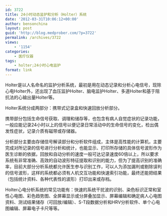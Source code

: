 ```yaml
---
id: 3722
title: 24小时动态监护和分析（Holter）系统
date: '2012-03-31T10:06:12+00:00'
author: bensonchina
layout: post
guid: 'http://blog.medprober.com/?p=3722'
permalink: /archives/3722
views:
    - '1154'
categories:
    - 医疗仪器
tags:
    - holter;24小时心电监护
format: link
---
```


Holter是以人名命名的监护分析系统，最初是用在动态记录和分析心电信号，现除心电Holter外，还出现了血压监护Holter、脑电监护Holter、多道Holter和基于阻抗法的心输出量Holter等。

Holter系统分成两部分：携带式记录盒和快速回放分析部分。

携带部分包括生命信号获取、调理和储存等，也包含有病人自觉症状的记录功能，一般应能记录24小时以上的信号以便记录日常活动中的生命信号的变化，检出偶发性症状，记录介质有磁带或存储器。

分析部分主要由存储信号解读部分和分析软件组成，主体是高性能的计算机，主要完成对所记录的信号进行分析和统计，也能显示、打印所存储的具体信号波形作为医生诊断的依据，回放和自动分析的速度一般可达记录速度60倍以上，所以要求系统有非常准确、高效的自动波形特征提取和识别的能力，但为了提高识别的准确率，目前大部分分析系统都允许医生参与识别工作，可以人为添加漏判或剔除误判的信号波形，这样的系统都必须有人机交互功能和快速索引功能，最终还能把结果（包括统计资料、各种代表性的波形）打印出来或存档。

Holter心电分析系统的常见功能有：快速的系统干扰波的识别、染色标识正常和室性心电图、彩色趋势图、全屏幕显示或分屏叠加显示、屏幕编辑和确定病人心电图资料、测试结果储存（可回放/编辑）、S-T段数据分析和HRV分析软件、单个心电图编辑、屏幕电子卡尺等等。